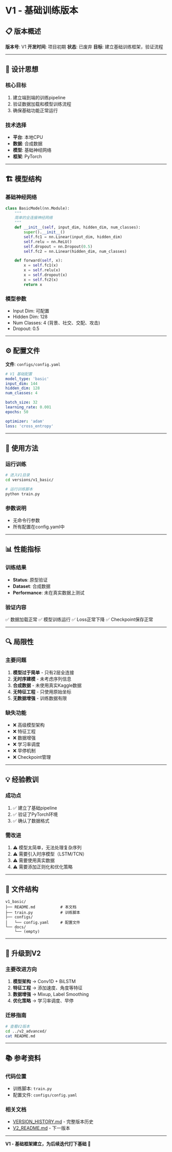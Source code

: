 # V1 - 基础训练版本

## 📋 版本概述

**版本号**: V1
**开发时间**: 项目初期
**状态**: 已废弃
**目标**: 建立基础训练框架，验证流程

---

## 🎯 设计思想

### 核心目标
1. 建立端到端的训练pipeline
2. 验证数据加载和模型训练流程
3. 确保基础功能正常运行

### 技术选择
- **平台**: 本地CPU
- **数据**: 合成数据
- **模型**: 基础神经网络
- **框架**: PyTorch

---

## 🏗️ 模型结构

### 基础神经网络

```python
class BasicModel(nn.Module):
    """
    简单的全连接神经网络
    """
    def __init__(self, input_dim, hidden_dim, num_classes):
        super().__init__()
        self.fc1 = nn.Linear(input_dim, hidden_dim)
        self.relu = nn.ReLU()
        self.dropout = nn.Dropout(0.5)
        self.fc2 = nn.Linear(hidden_dim, num_classes)

    def forward(self, x):
        x = self.fc1(x)
        x = self.relu(x)
        x = self.dropout(x)
        x = self.fc2(x)
        return x
```

### 模型参数
- Input Dim: 可配置
- Hidden Dim: 128
- Num Classes: 4 (背景、社交、交配、攻击)
- Dropout: 0.5

---

## ⚙️ 配置文件

**文件**: `configs/config.yaml`

```yaml
# V1 基础配置
model_type: 'basic'
input_dim: 144
hidden_dim: 128
num_classes: 4

batch_size: 32
learning_rate: 0.001
epochs: 50

optimizer: 'adam'
loss: 'cross_entropy'
```

---

## 🚀 使用方法

### 运行训练

```bash
# 进入V1目录
cd versions/v1_basic/

# 运行训练脚本
python train.py
```

### 参数说明
- 无命令行参数
- 所有配置在config.yaml中

---

## 📊 性能指标

### 训练结果
- **Status**: 原型验证
- **Dataset**: 合成数据
- **Performance**: 未在真实数据上测试

### 验证内容
✅ 数据加载正常
✅ 模型训练运行
✅ Loss正常下降
✅ Checkpoint保存正常

---

## 🔍 局限性

### 主要问题
1. **模型过于简单** - 只有2层全连接
2. **无时序建模** - 未考虑序列信息
3. **合成数据** - 未使用真实Kaggle数据
4. **无特征工程** - 只使用原始坐标
5. **无数据增强** - 训练数据有限

### 缺失功能
- ❌ 高级模型架构
- ❌ 特征工程
- ❌ 数据增强
- ❌ 学习率调度
- ❌ 早停机制
- ❌ Checkpoint管理

---

## 💡 经验教训

### 成功点
1. ✅ 建立了基础pipeline
2. ✅ 验证了PyTorch环境
3. ✅ 确认了数据格式

### 需改进
1. ⚠️ 模型太简单，无法处理复杂序列
2. ⚠️ 需要引入时序模型（LSTM/TCN）
3. ⚠️ 需要使用真实数据
4. ⚠️ 需要添加正则化和优化策略

---

## 📁 文件结构

```
v1_basic/
├── README.md           # 本文档
├── train.py            # 训练脚本
├── configs/
│   └── config.yaml     # 配置文件
└── docs/
    └── (empty)
```

---

## 🔄 升级到V2

### 主要改进方向
1. **模型架构** → Conv1D + BiLSTM
2. **特征工程** → 添加速度、角度等特征
3. **数据增强** → Mixup, Label Smoothing
4. **优化策略** → 学习率调度、早停

### 迁移指南
```bash
# 查看V2版本
cd ../v2_advanced/
cat README.md
```

---

## 📚 参考资料

### 代码位置
- 训练脚本: `train.py`
- 配置文件: `configs/config.yaml`

### 相关文档
- [VERSION_HISTORY.md](../../VERSION_HISTORY.md) - 完整版本历史
- [V2_README.md](../v2_advanced/README.md) - 下一版本

---

**V1 - 基础框架建立，为后续迭代打下基础** 🎯
